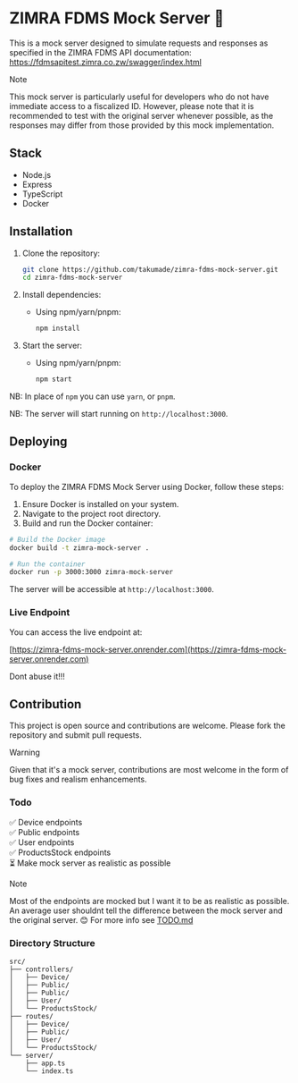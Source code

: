 # ZIMRA FDMS Mock Server  🧾

This is a mock server designed to simulate requests and responses as specified in the ZIMRA FDMS API documentation: https://fdmsapitest.zimra.co.zw/swagger/index.html


> [!NOTE]
> This mock server is particularly useful for developers who do not have immediate access to a fiscalized ID. However, please note that it is recommended to test with the original server whenever possible, as the responses may differ from those provided by this mock implementation.

## Stack

- Node.js
- Express
- TypeScript
- Docker

## Installation

1. Clone the repository:
   ```sh
   git clone https://github.com/takumade/zimra-fdms-mock-server.git
   cd zimra-fdms-mock-server
   ```

2. Install dependencies:
   - Using npm/yarn/pnpm:
     ```sh
     npm install
     ```

3. Start the server:
   - Using npm/yarn/pnpm:
     ```sh
     npm start
     ```

NB: In place of `npm` you can use `yarn`, or `pnpm`.

NB: The server will start running on `http://localhost:3000`.


## Deploying

### Docker 

To deploy the ZIMRA FDMS Mock Server using Docker, follow these steps:

1. Ensure Docker is installed on your system.
2. Navigate to the project root directory.
3. Build and run the Docker container:

```sh
# Build the Docker image
docker build -t zimra-mock-server .

# Run the container
docker run -p 3000:3000 zimra-mock-server
```

The server will be accessible at `http://localhost:3000`.



### Live Endpoint

You can access the live endpoint at: 

[https://zimra-fdms-mock-server.onrender.com](https://zimra-fdms-mock-server.onrender.com)


Dont abuse it!!!

## Contribution
This project is open source and contributions are welcome. Please fork the repository and submit pull requests. 

> [!WARNING]
> Given that it's a mock server, contributions are most welcome in the form of bug fixes and realism enhancements.

### Todo
✅ Device endpoints  <br>
✅ Public endpoints  <br>
✅ User endpoints  <br>
✅ ProductsStock endpoints  <br>
⏳ Make mock server as realistic as possible  <br>


> [!NOTE]
> Most of the endpoints are mocked but I want it to be as realistic as possible. An average user shouldnt tell the difference between the mock server and the original server. 😊 For more info see [TODO.md](TODO.md) 



### Directory Structure

```
src/
├── controllers/
│   ├── Device/
│   ├── Public/
│   ├── Public/
│   ├── User/
│   └── ProductsStock/
├── routes/
│   ├── Device/
│   ├── Public/
│   ├── User/
│   └── ProductsStock/
└── server/
    ├── app.ts
    └── index.ts
```